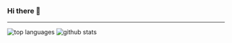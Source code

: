 ### Hi there 👋


<hr>

![top languages](https://github-readme-stats.vercel.app/api/top-langs/?username=adityajalkhare)
![github stats](https://github-readme-stats.vercel.app/api?username=adityajalkhare&show_icons=true&count_private=true&line_height=40)

<!--
**adityajalkhare/adityajalkhare** is a ✨ _special_ ✨ repository because its `README.md` (this file) appears on your GitHub profile.

Here are some ideas to get you started:

- 🔭 I’m currently working on ...
- 🌱 I’m currently learning ...
- 👯 I’m looking to collaborate on ...
- 🤔 I’m looking for help with ...
- 💬 Ask me about ...
- 📫 How to reach me: ...
- 😄 Pronouns: ...
- ⚡ Fun fact: ...
-->

